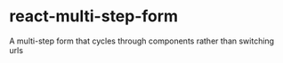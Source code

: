 # react-multi-step-form
A multi-step form that cycles through components rather than switching urls
